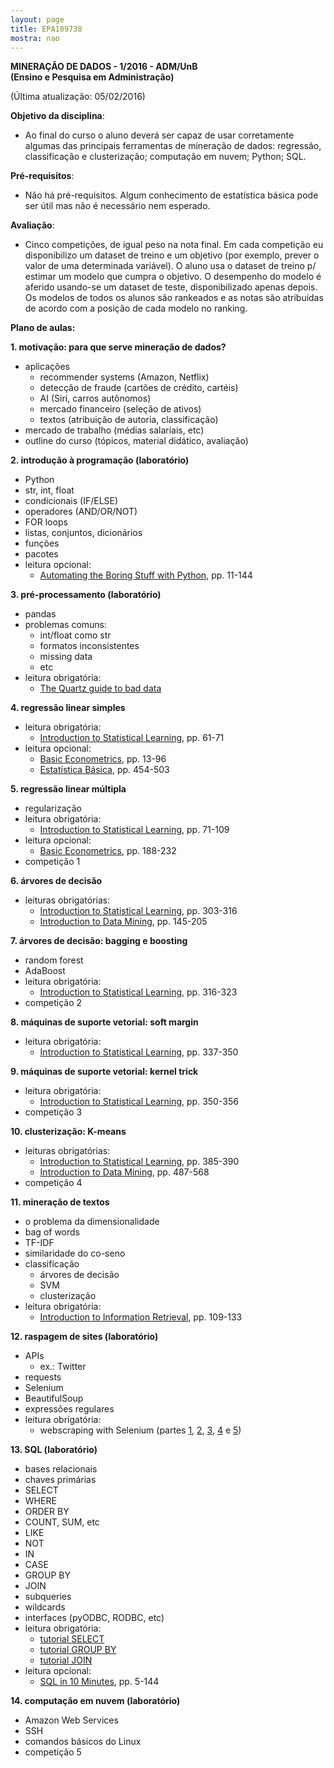 ```yaml
---
layout: page
title: EPA109738
mostra: nao
---
```


<strong>
MINERAÇÃO DE DADOS - 1/2016 - ADM/UnB
<br>(Ensino e Pesquisa em Administração)
</strong>

(Última atualização: 05/02/2016)

**Objetivo da disciplina**:

- Ao final do curso o aluno deverá ser capaz de usar corretamente algumas das principais ferramentas de mineração de dados: regressão, classificação e clusterização; computação em nuvem; Python; SQL.

**Pré-requisitos**:

- Não há pré-requisitos. Algum conhecimento de estatística básica pode ser útil mas não é necessário nem esperado.

**Avaliação**:

- Cinco competições, de igual peso na nota final. Em cada competição eu disponibilizo um dataset de treino e um objetivo (por exemplo, prever o valor de uma determinada variável). O aluno usa o dataset de treino p/ estimar um modelo que cumpra o objetivo. O desempenho do modelo é aferido usando-se um dataset de teste, disponibilizado apenas depois. Os modelos de todos os alunos são rankeados e as notas são atribuídas de acordo com a posição de cada modelo no ranking.

<strong>Plano de aulas:</strong>

<strong>1. motivação: para que serve mineração de dados?</strong>

- aplicações
    - recommender systems (Amazon, Netflix)
    - detecção de fraude (cartões de crédito, cartéis)
    - AI (Siri, carros autônomos)
    - mercado financeiro (seleção de ativos)
    - textos (atribuição de autoria, classificação)
- mercado de trabalho (médias salariais, etc)
- outline do curso (tópicos, material didático, avaliação)

<strong>2. introdução à programação (laboratório)</strong>

- Python
- str, int, float
- condicionais (IF/ELSE)
- operadores (AND/OR/NOT)
- FOR loops
- listas, conjuntos, dicionários
- funções
- pacotes
- leitura opcional:
    - [Automating the Boring Stuff with Python](http://www.amazon.com/Automate-Boring-Stuff-Python-Programming/dp/1593275994/ref=sr_1_2?ie=UTF8&qid=1448215811&sr=8-2&keywords=python), pp. 11-144

<strong>3. pré-processamento (laboratório)</strong>

- pandas
- problemas comuns:
    - int/float como str
    - formatos inconsistentes
    - missing data
    - etc
- leitura obrigatória:
    - [The Quartz guide to bad data](https://github.com/Quartz/bad-data-guide)

<strong>4. regressão linear simples</strong>

- leitura obrigatória:
    - [Introduction to Statistical Learning](http://www-bcf.usc.edu/~gareth/ISL/ISLR%20Sixth%20Printing.pdf), pp. 61-71
- leitura opcional:
    - [Basic Econometrics](http://www.amazon.com/Basic-Econometrics-Damodar-Gujarati/dp/0073375772/ref=sr_1_1?ie=UTF8&qid=1448210562&sr=8-1&keywords=basic+econometrics), pp. 13-96
    - [Estatística Básica](http://www.livrariacultura.com.br/p/estatistica-basica-61737525), pp. 454-503

<strong>5. regressão linear múltipla</strong>

- regularização
- leitura obrigatória:
    - [Introduction to Statistical Learning](http://www-bcf.usc.edu/~gareth/ISL/ISLR%20Sixth%20Printing.pdf), pp. 71-109
- leitura opcional:
    - [Basic Econometrics](http://www.amazon.com/Basic-Econometrics-Damodar-Gujarati/dp/0073375772/ref=sr_1_1?ie=UTF8&qid=1448210562&sr=8-1&keywords=basic+econometrics), pp. 188-232
- competição 1

<strong>6. árvores de decisão</strong>

- leituras obrigatórias:
    - [Introduction to Statistical Learning](http://www-bcf.usc.edu/~gareth/ISL/ISLR%20Sixth%20Printing.pdf), pp. 303-316
    - [Introduction to Data Mining](http://www-users.cs.umn.edu/~kumar/dmbook/ch4.pdf), pp. 145-205

<strong>7. árvores de decisão: bagging e boosting</strong>

- random forest
- AdaBoost
- leitura obrigatória:
    - [Introduction to Statistical Learning](http://www-bcf.usc.edu/~gareth/ISL/ISLR%20Sixth%20Printing.pdf), pp. 316-323
- competição 2

<strong>8. máquinas de suporte vetorial: soft margin</strong>

- leitura obrigatória:
    - [Introduction to Statistical Learning](http://www-bcf.usc.edu/~gareth/ISL/ISLR%20Sixth%20Printing.pdf), pp. 337-350

<strong>9. máquinas de suporte vetorial: kernel trick</strong>

- leitura obrigatória:
    - [Introduction to Statistical Learning](http://www-bcf.usc.edu/~gareth/ISL/ISLR%20Sixth%20Printing.pdf), pp. 350-356
- competição 3

<strong>10. clusterização: K-means</strong>

- leituras obrigatórias:
    - [Introduction to Statistical Learning](http://www-bcf.usc.edu/~gareth/ISL/ISLR%20Sixth%20Printing.pdf), pp. 385-390
    - [Introduction to Data Mining](http://www-users.cs.umn.edu/~kumar/dmbook/ch8.pdf), pp. 487-568
- competição 4

<strong>11. mineração de textos</strong>

- o problema da dimensionalidade
- bag of words
- TF-IDF
- similaridade do co-seno
- classificação
    - árvores de decisão
    - SVM
    - clusterização
- leitura obrigatória:
    - [Introduction to Information Retrieval](http://nlp.stanford.edu/IR-book/pdf/irbookonlinereading.pdf), pp. 109-133

<strong>12. raspagem de sites (laboratório)</strong>

- APIs
    - ex.: Twitter
- requests
- Selenium
- BeautifulSoup
- expressões regulares
- leitura obrigatória:
    - webscraping with Selenium (partes [1](http://thiagomarzagao.com/2013/11/12/webscraping-with-selenium-part-1/), [2](http://thiagomarzagao.com/2013/11/14/webscraping-with-selenium-part-2/), [3](http://thiagomarzagao.com/2013/11/15/webscraping-with-selenium-part-3/), [4](http://thiagomarzagao.com/2013/11/16/webscraping-with-selenium-part-4/) e [5](http://thiagomarzagao.com/2013/11/17/webscraping-with-selenium-part-5/))

<strong>13. SQL (laboratório)</strong>

- bases relacionais
- chaves primárias
- SELECT
- WHERE
- ORDER BY
- COUNT, SUM, etc
- LIKE
- NOT
- IN
- CASE
- GROUP BY
- JOIN
- subqueries
- wildcards
- interfaces (pyODBC, RODBC, etc)
- leitura obrigatória:
    - [tutorial SELECT](https://technet.microsoft.com/en-us/library/bb264565(v=sql.90).aspx)
    - [tutorial GROUP BY](http://www.w3schools.com/sql/sql_groupby.asp)
    - [tutorial JOIN](https://technet.microsoft.com/en-us/library/ms191517(v=sql.105).aspx)
- leitura opcional:
    - [SQL in 10 Minutes](http://www.amazon.com/Sams-Teach-Yourself-SQL-Minutes-ebook/dp/B009XDGF2C/ref=mt_kindle?_encoding=UTF8&me=), pp. 5-144

<strong>14. computação em nuvem (laboratório)</strong>

- Amazon Web Services
- SSH
- comandos básicos do Linux
- competição 5